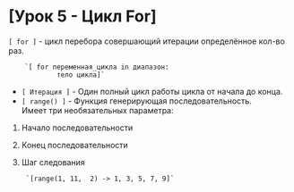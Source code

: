 # [Урок 5 - Цикл For]

`[ for ]` - цикл перебора совершающий итерации определённое кол-во раз.  
  
        `[ for переменная_цикла in диапазон:  
                тело цикла]`  

- `[ Итерация ]` - Один полный цикл работы цикла от начала до конца.  
- `[ range() ]` - Функция генерирующая последовательность.  
Имеет три необязательных параметра:

1. Начало последовательности  
2. Конец последовательности  
3. Шаг следования

        `[range(1, 11,  2) -> 1, 3, 5, 7, 9]`














